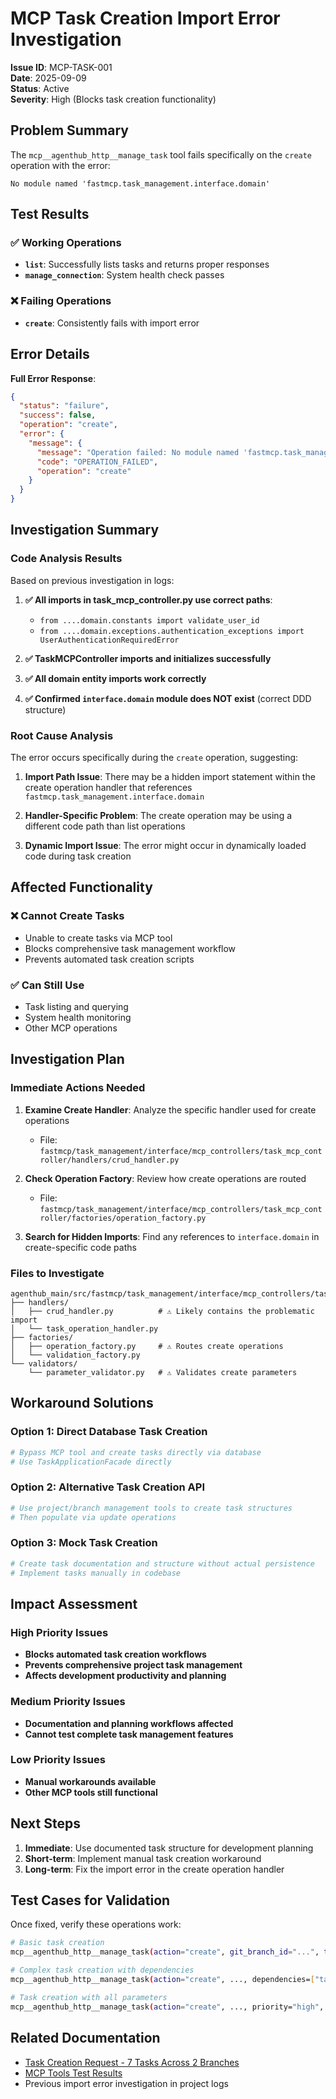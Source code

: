# MCP Task Creation Import Error Investigation

**Issue ID**: MCP-TASK-001  
**Date**: 2025-09-09  
**Status**: Active  
**Severity**: High (Blocks task creation functionality)  

## Problem Summary

The `mcp__agenthub_http__manage_task` tool fails specifically on the `create` operation with the error:
```
No module named 'fastmcp.task_management.interface.domain'
```

## Test Results

### ✅ Working Operations
- **`list`**: Successfully lists tasks and returns proper responses
- **`manage_connection`**: System health check passes

### ❌ Failing Operations  
- **`create`**: Consistently fails with import error

## Error Details

**Full Error Response**:
```json
{
  "status": "failure",
  "success": false,
  "operation": "create", 
  "error": {
    "message": {
      "message": "Operation failed: No module named 'fastmcp.task_management.interface.domain'",
      "code": "OPERATION_FAILED",
      "operation": "create"
    }
  }
}
```

## Investigation Summary

### Code Analysis Results
Based on previous investigation in logs:

1. **✅ All imports in task_mcp_controller.py use correct paths**: 
   - `from ....domain.constants import validate_user_id`
   - `from ....domain.exceptions.authentication_exceptions import UserAuthenticationRequiredError`

2. **✅ TaskMCPController imports and initializes successfully**

3. **✅ All domain entity imports work correctly**

4. **✅ Confirmed `interface.domain` module does NOT exist** (correct DDD structure)

### Root Cause Analysis

The error occurs specifically during the `create` operation, suggesting:

1. **Import Path Issue**: There may be a hidden import statement within the create operation handler that references `fastmcp.task_management.interface.domain`

2. **Handler-Specific Problem**: The create operation may be using a different code path than list operations

3. **Dynamic Import Issue**: The error might occur in dynamically loaded code during task creation

## Affected Functionality

### ❌ Cannot Create Tasks
- Unable to create tasks via MCP tool
- Blocks comprehensive task management workflow
- Prevents automated task creation scripts

### ✅ Can Still Use
- Task listing and querying
- System health monitoring  
- Other MCP operations

## Investigation Plan

### Immediate Actions Needed

1. **Examine Create Handler**: Analyze the specific handler used for create operations
   - File: `fastmcp/task_management/interface/mcp_controllers/task_mcp_controller/handlers/crud_handler.py`

2. **Check Operation Factory**: Review how create operations are routed
   - File: `fastmcp/task_management/interface/mcp_controllers/task_mcp_controller/factories/operation_factory.py`

3. **Search for Hidden Imports**: Find any references to `interface.domain` in create-specific code paths

### Files to Investigate
```
agenthub_main/src/fastmcp/task_management/interface/mcp_controllers/task_mcp_controller/
├── handlers/
│   ├── crud_handler.py          # ⚠️ Likely contains the problematic import
│   └── task_operation_handler.py
├── factories/
│   ├── operation_factory.py     # ⚠️ Routes create operations
│   └── validation_factory.py
└── validators/
    └── parameter_validator.py   # ⚠️ Validates create parameters
```

## Workaround Solutions

### Option 1: Direct Database Task Creation
```python
# Bypass MCP tool and create tasks directly via database
# Use TaskApplicationFacade directly
```

### Option 2: Alternative Task Creation API  
```python
# Use project/branch management tools to create task structures
# Then populate via update operations
```

### Option 3: Mock Task Creation
```python
# Create task documentation and structure without actual persistence
# Implement tasks manually in codebase
```

## Impact Assessment

### High Priority Issues
- **Blocks automated task creation workflows**
- **Prevents comprehensive project task management**  
- **Affects development productivity and planning**

### Medium Priority Issues
- **Documentation and planning workflows affected**
- **Cannot test complete task management features**

### Low Priority Issues
- **Manual workarounds available**
- **Other MCP tools still functional**

## Next Steps

1. **Immediate**: Use documented task structure for development planning
2. **Short-term**: Implement manual task creation workaround
3. **Long-term**: Fix the import error in the create operation handler

## Test Cases for Validation

Once fixed, verify these operations work:

```bash
# Basic task creation
mcp__agenthub_http__manage_task(action="create", git_branch_id="...", title="Test Task", assignees="coding-agent")

# Complex task creation with dependencies
mcp__agenthub_http__manage_task(action="create", ..., dependencies=["task-id-1"])

# Task creation with all parameters
mcp__agenthub_http__manage_task(action="create", ..., priority="high", estimated_effort="2 days", labels="auth,backend")
```

## Related Documentation

- [Task Creation Request - 7 Tasks Across 2 Branches](/ai_docs/testing-qa/task-creation-request-2025-09-09.md)
- [MCP Tools Test Results](/ai_docs/testing-qa/mcp-tools-test-results-2025-09-09.md)
- Previous import error investigation in project logs